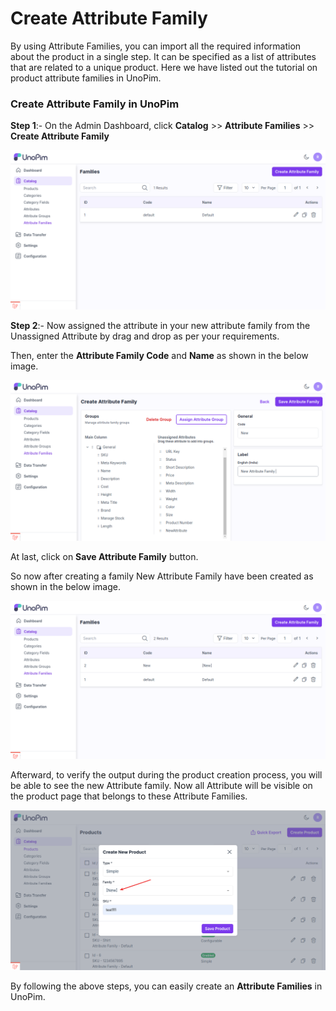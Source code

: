 # Create Attribute Family

By using Attribute Families, you can import all the required information about the product in a single step. It can be specified as a list of attributes that are related to a unique product. Here we have listed out the tutorial on product attribute families in UnoPim.

### Create Attribute Family in UnoPim

**Step 1**:- On the Admin Dashboard, click **Catalog** >> **Attribute Families** >> **Create Attribute Family**

 ![Attribute Family](../../assets/1.0/images/attributes/createFamily.png)

**Step 2**:- Now assigned the attribute in your new attribute family from the Unassigned Attribute by drag and drop as per your requirements.

Then, enter the **Attribute Family Code** and **Name** as shown in the below image.

 ![Attribute Family](../../assets/1.0/images/attributes/saveFamily.png)

At last, click on **Save Attribute Family** button.

So now after creating a family New Attribute Family have been created as shown in the below image.

 ![Attribute Family](../../assets/1.0/images/attributes/new.png)

Afterward, to verify the output during the product creation process, you will be able to see the new Attribute family. Now all Attribute will be visible on the product page that belongs to these Attribute Families.

 ![Attribute Family](../../assets/1.0/images/attributes/familyOutput.png)

By following the above steps, you can easily create an **Attribute Families** in UnoPim.